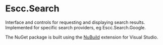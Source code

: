 Escc.Search
===========

Interface and controls for requesting and displaying search results. Implemented for specific search providers, eg Escc.Search.Google.

The NuGet package is built using the [NuBuild](https://github.com/bspell1/NuBuild) extension for Visual Studio.